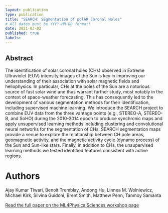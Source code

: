 ```yaml
---
layout: publication
type: publication
title: "SEARCH: SEgmentation of polAR Coronal Holes"
# All dates must be YYYY-MM-DD format!
date: 2021-03-02
published: true
labels:
---
```


## Abstract

The identification of solar coronal holes (CHs) observed in Extreme Ultraviolet (EUV) intensity images of the Sun is key in improving our understanding of their association with solar magnetic fields and heliophysics. In particular, CHs at the poles of the Sun are a notorious source of fast solar wind and thus warrant further study, most notably in the context of space-weather forecasting. This has consequently led to the development of various segmentation methods for their identification, including supervised machine learning. We introduce the SEARCH project to combine EUV data from the three vantage points (e.g., STEREO-A, STEREO-B, and SoHO) during the 2010-2014 epoch to produce synchronic maps and apply unsupervised learning methods including clustering and convolutional neural networks for the segmentation of CHs. SEARCH segmentation maps provide a venue to explore the relationship between CH pole areas, geomagnetic activity, and the magnetic activity cycle (dynamo process) of the Sun and Sun-like stars. Finally, in addition to CHs, the unsupervised learning methods we tested identified features consistent with active regions.

# Authors

Ajay Kumar Tiwari, Benoit Tremblay, Andong Hu, Linnea M. Wolniewicz, Michael Kirk, Silvina Guidoni, Brent Smith, Matthew Penn, Tanmoy Samanta

[Read the full paper on the ML4PhysicalSciences workshop page](https://ml4physicalsciences.github.io/2020/files/NeurIPS_ML4PS_2020_83.pdf)